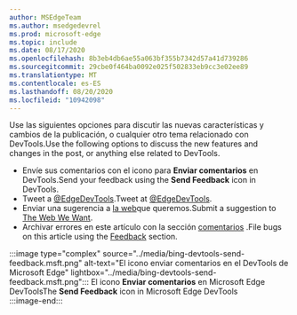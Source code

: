 ```yaml
---
author: MSEdgeTeam
ms.author: msedgedevrel
ms.prod: microsoft-edge
ms.topic: include
ms.date: 08/17/2020
ms.openlocfilehash: 8b3eb4db6ae55a063bf355b7342d57a41d739286
ms.sourcegitcommit: 29cbe0f464ba0092e025f502833eb9cc3e02ee89
ms.translationtype: MT
ms.contentlocale: es-ES
ms.lasthandoff: 08/20/2020
ms.locfileid: "10942098"
---
```

<span data-ttu-id="d9b85-101">Use las siguientes opciones para discutir las nuevas características y cambios de la publicación, o cualquier otro tema relacionado con DevTools.</span><span class="sxs-lookup"><span data-stu-id="d9b85-101">Use the following options to discuss the new features and changes in the post, or anything else related to DevTools.</span></span>  

*   <span data-ttu-id="d9b85-102">Envíe sus comentarios con el icono para **Enviar comentarios** en DevTools.</span><span class="sxs-lookup"><span data-stu-id="d9b85-102">Send your feedback using the **Send Feedback** icon in DevTools.</span></span>  
*   <span data-ttu-id="d9b85-103">Tweet a [@EdgeDevTools][PostTweetEdgeDevTools].</span><span class="sxs-lookup"><span data-stu-id="d9b85-103">Tweet at [@EdgeDevTools][PostTweetEdgeDevTools].</span></span>  
*   <span data-ttu-id="d9b85-104">Enviar una sugerencia a [la web][TheWebWeWant]que queremos.</span><span class="sxs-lookup"><span data-stu-id="d9b85-104">Submit a suggestion to [The Web We Want][TheWebWeWant].</span></span>  
*   <span data-ttu-id="d9b85-105">Archivar errores en este artículo con la sección [comentarios](#feedback) .</span><span class="sxs-lookup"><span data-stu-id="d9b85-105">File bugs on this article using the [Feedback](#feedback) section.</span></span>  

:::image type="complex" source="../media/bing-devtools-send-feedback.msft.png" alt-text="El icono enviar comentarios en el DevTools de Microsoft Edge" lightbox="../media/bing-devtools-send-feedback.msft.png":::
   <span data-ttu-id="d9b85-107">El icono **Enviar comentarios** en Microsoft Edge DevTools</span><span class="sxs-lookup"><span data-stu-id="d9b85-107">The **Send Feedback** icon in Microsoft Edge DevTools</span></span>  
:::image-end:::  

<!-- links -->  

[PostTweetEdgeDevTools]: https://twitter.com/intent/tweet?text=@EdgeDevTools "@EdgeDevTools | Publicar un tweet"  

[EdgeDevToolsTwitterAccount]: https://twitter.com/EdgeDevTools "@EdgeDevTools cuenta de Twitter"  

[GitHubMicrosoftDocsEdgeDeveloperNewIssue]: https://github.com/MicrosoftDocs/edge-developer/issues/new?title=[DevTools%20Docs%20Feedback] "Nuevo problema: MicrosoftDocs/Edge-Developer-GitHub"  

[TheWebWeWant]: https://webwewant.fyi "La web que queremos"  
